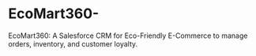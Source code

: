 # EcoMart360-
EcoMart360: A Salesforce CRM for Eco-Friendly E-Commerce to manage orders, inventory, and customer loyalty.
